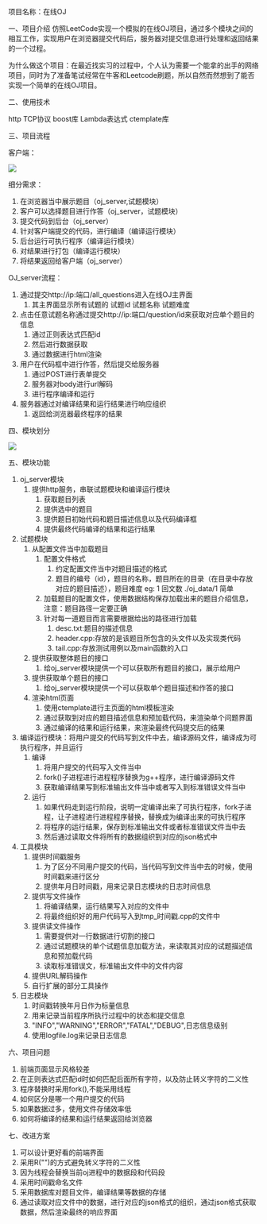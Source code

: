 

项目名称：在线OJ

一、项目介绍
	仿照LeetCode实现一个模拟的在线OJ项目，通过多个模块之间的相互工作，实现用户在浏览器提交代码后，服务器对提交信息进行处理和返回结果的一个过程。

​	为什么做这个项目：在最近找实习的过程中，个人认为需要一个能拿的出手的网络项目，同时为了准备笔试经常在牛客和Leetcode刷题，所以自然而然想到了能否实现一个简单的在线OJ项目。

二、使用技术

http
TCP协议
boost库
Lambda表达式
ctemplate库

三、项目流程

客户端：
		

![](https://github.com/ZJL2019/Linux_code-cpp/edit/master/Linux_code/online_oj/批注_2020-03-20_124425.jpg)

细分需求：

1. 在浏览器当中展示题目（oj_server,试题模块）
2. 客户可以选择题目进行作答（oj_server，试题模块）
3. 提交代码到后台（oj_server）
4. 针对客户端提交的代码，进行编译（编译运行模块）
5. 后台运行可执行程序（编译运行模块）
6. 对结果进行打包（编译运行模块）
7. 将结果返回给客户端（oj_server）

OJ_server流程：

1. 通过提交http://ip:端口/all_questions进入在线OJ主界面
   1. 其主界面显示所有试题的  试题id    试题名称     试题难度
2. 点击任意试题名称通过提交http://ip:端口/question/id来获取对应单个题目的信息
   1. 通过正则表达式匹配id
   2. 然后进行数据获取
   3. 通过数据进行html渲染
3. 用户在代码框中进行作答，然后提交给服务器
   1. 通过POST进行表单提交
   2. 服务器对body进行url解码
   3. 进行程序编译和运行
4. 服务器通过对编译结果和运行结果进行响应组织
   1. 返回给浏览器最终程序的结果

四、模块划分

![](https://github.com/ZJL2019/Linux_code-cpp/edit/master/Linux_code/online_oj/批注_2020-03-20_124425.jpg)

五、模块功能

1. oj_server模块
   1. 提供http服务，串联试题模块和编译运行模块
      1. 获取题目列表
      2. 提供选中的题目
      3. 提供题目初始代码和题目描述信息以及代码编译框
      4. 提供最终代码编译的结果和运行结果
2. 试题模块
   1. 从配置文件当中加载题目
      1. 配置文件格式
         1. 约定配置文件当中对题目描述的格式
         2. 题目的编号（id），题目的名称，题目所在的目录（在目录中存放对应的题目描述），题目难度
            eg: 1    回文数    ./oj_data/1    简单
      2. 加载题目的配置文件，使用数据结构保存加载出来的题目介绍信息，注意：题目路径一定要正确
      3. 针对每一道题目而言需要根据给出的路径进行加载
         1. desc.txt:题目的描述信息
         2. header.cpp:存放的是该题目所包含的头文件以及实现类代码
         3. tail.cpp:存放测试用例以及main函数的入口
   2. 提供获取整体题目的接口
      1. 给oj_server模块提供一个可以获取所有题目的接口，展示给用户
   3. 提供获取单个题目的接口
      1. 给oj_server模块提供一个可以获取单个题目描述和作答的接口
   4. 渲染html页面
      1. 使用ctemplate进行主页面的html模板渲染
      2. 通过获取到对应的题目描述信息和预加载代码，来渲染单个问题界面
      3. 通过编译的结果和运行结果，来渲染最终代码提交后的结果
3. 编译运行模块：将用户提交的代码写到文件中去，编译源码文件，编译成为可执行程序，并且运行
   1. 编译
      1. 将用户提交的代码写入文件当中
      2. fork()子进程进行进程程序替换为g++程序，进行编译源码文件
      3. 获取编译结果写到标准输出文件当中或者写入到标准错误文件当中
   2. 运行
      1. 如果代码走到运行阶段，说明一定编译出来了可执行程序，fork子进程，让子进程进行进程程序替换，替换成为编译出来的可执行程序
      2. 将程序的运行结果，保存到标准输出文件或者标准错误文件当中去
      3. 然后通过读取文件将所有的数据组织到对应的json格式中
4. 工具模块
   1. 提供时间戳服务
      1. 为了区分不同用户提交的代码，当代码写到文件当中去的时候，使用时间戳来进行区分
      2. 提供年月日时间戳，用来记录日志模块的日志时间信息
   2. 提供写文件操作
      1. 将编译结果，运行结果写入对应的文件中
      2. 将最终组织好的用户代码写入到tmp_时间戳.cpp的文件中
   3. 提供读文件操作
      1. 需要提供对一行数据进行切割的接口
      2. 通过试题模块的单个试题信息加载方法，来读取其对应的试题描述信息和预加载代码
      3. 读取标准错误文，标准输出文件中的文件内容
   4. 提供URL解码操作
   5. 自行扩展的部分工具操作
5. 日志模块
   1. 时间戳转换年月日作为标量信息
   2. 用来记录当前程序所执行过程中的状态和提交信息
   3. "INFO","WARNING","ERROR","FATAL","DEBUG",日志信息级别
   4. 使用logfile.log来记录日志信息

六、项目问题

1. 前端页面显示风格较差
2. 在正则表达式匹配id时如何匹配后面所有字符，以及防止转义字符的二义性
3. 程序替换时采用fork(),不能采用线程
4. 如何区分是哪一个用户提交的代码
5. 如果数据过多，使用文件存储效率低
6. 如何将编译的结果和运行结果返回给浏览器

七、改进方案

1. 可以设计更好看的前端界面
2. 采用R("")的方式避免转义字符的二义性
3. 因为线程会替换当前oj进程中的数据段和代码段
4. 采用时间戳命名文件
5. 采用数据库对题目文件，编译结果等数据的存储
6. 通过读取对应文件中的数据，进行对应的json格式的组织，通过json格式获取数据，然后渲染最终的响应界面



